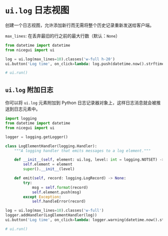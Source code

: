 # `ui.log` 日志视图

创建一个日志视图，允许添加新行而无需将整个历史记录重新发送给客户端。

`max_lines`: 在丢弃最旧的行之前的最大行数（默认：`None`）

```python
from datetime import datetime
from nicegui import ui

log = ui.log(max_lines=10).classes('w-full h-20')
ui.button('Log time', on_click=lambda: log.push(datetime.now().strftime('%X.%f')[:-5]))

# ui.run()
```

## `ui.log` 附加日志

你可以将 `ui.log` 元素附加到 Python 日志记录器对象上，这样日志消息就会被推送到日志元素中。

```python
import logging
from datetime import datetime
from nicegui import ui

logger = logging.getLogger()

class LogElementHandler(logging.Handler):
    """A logging handler that emits messages to a log element."""

    def __init__(self, element: ui.log, level: int = logging.NOTSET) -> None:
        self.element = element
        super().__init__(level)

    def emit(self, record: logging.LogRecord) -> None:
        try:
            msg = self.format(record)
            self.element.push(msg)
        except Exception:
            self.handleError(record)

log = ui.log(max_lines=10).classes('w-full')
logger.addHandler(LogElementHandler(log))
ui.button('Log time', on_click=lambda: logger.warning(datetime.now().strftime('%X.%f')[:-5]))

# ui.run()
```

